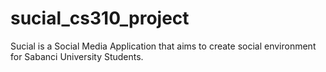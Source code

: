 # sucial_cs310_project

Sucial is a Social Media Application that aims to create social environment for Sabanci University Students.
